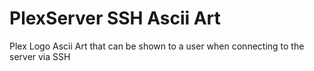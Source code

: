 # PlexServer SSH Ascii Art
Plex Logo Ascii Art that can be shown to a user when connecting to the server via SSH
